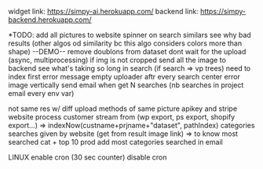 widget link: https://simpy-ai.herokuapp.com/
backend link: https://simpy-backend.herokuapp.com/



*TODO:
add all pictures to website
spinner on search similars
see why bad results (other algos od similarity bc this algo considers colors more than shape)
--DEMO--
remove doublons from dataset
dont wait for the upload (async, multiprocessing)
if img is not cropped send all the image to backend
see what's taking so long in search (if search => vp trees)
need to index first error message
empty uploader aftr every search
center error image vertically
send email when get N searches (nb searches  in project email every env var)

not same res w/ diff upload methods of same picture
apikey and stripe
website
process customer stream from (wp export, ps export, shopify export...) => indexNow(custname+prjname+"dataset", pathIndex)
categories searches given by website (get from result image link) => to know most searched cat + top 10 prod
add most categories searched in email


LINUX
enable cron (30 sec counter)
disable cron